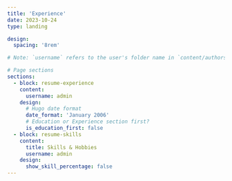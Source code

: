 ```yaml
---
title: 'Experience'
date: 2023-10-24
type: landing

design:
  spacing: '8rem'

# Note: `username` refers to the user's folder name in `content/authors/`

# Page sections
sections:
  - block: resume-experience
    content:
      username: admin
    design:
      # Hugo date format
      date_format: 'January 2006'
      # Education or Experience section first?
      is_education_first: false
  - block: resume-skills
    content:
      title: Skills & Hobbies    
      username: admin
    design:
      show_skill_percentage: false
---
```

